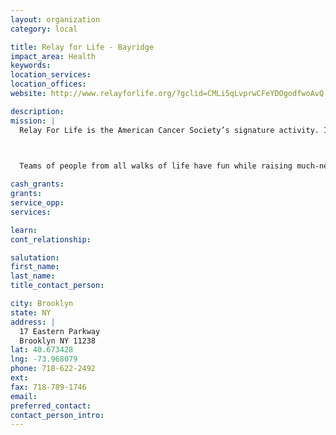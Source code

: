 ```yaml
---
layout: organization
category: local

title: Relay for Life - Bayridge
impact_area: Health
keywords: 
location_services: 
location_offices: 
website: http://www.relayforlife.org/?gclid=CMLi5qLvprwCFeYDOgodfwoAvQ

description: 
mission: |
  Relay For Life is the American Cancer Society’s signature activity. It offers everyone in a community an opportunity to participate in the fight against cancer. Teams of people camp out at a local high school, park, or fairground and take turns walking or running around a track or path. Each team is asked to have a representative on the track at all times during the event. Relays are an overnight event, up to 24 hours in length.

  

  Teams of people from all walks of life have fun while raising much-needed funds to fight cancer and raise awareness of cancer prevention and treatment.

cash_grants: 
grants: 
service_opp: 
services: 

learn: 
cont_relationship: 

salutation: 
first_name: 
last_name: 
title_contact_person: 

city: Brooklyn
state: NY
address: |
  17 Eastern Parkway  
  Brooklyn NY 11238
lat: 40.673428
lng: -73.968079
phone: 718-622-2492
ext: 
fax: 718-789-1746
email: 
preferred_contact: 
contact_person_intro: 
---
```

